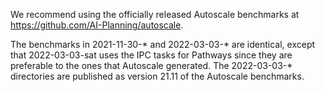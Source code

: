 We recommend using the officially released Autoscale benchmarks at
https://github.com/AI-Planning/autoscale.

The benchmarks in 2021-11-30-* and 2022-03-03-* are identical, except that
2022-03-03-sat uses the IPC tasks for Pathways since they are preferable to the
ones that Autoscale generated. The 2022-03-03-* directories are published as
version 21.11 of the Autoscale benchmarks.
